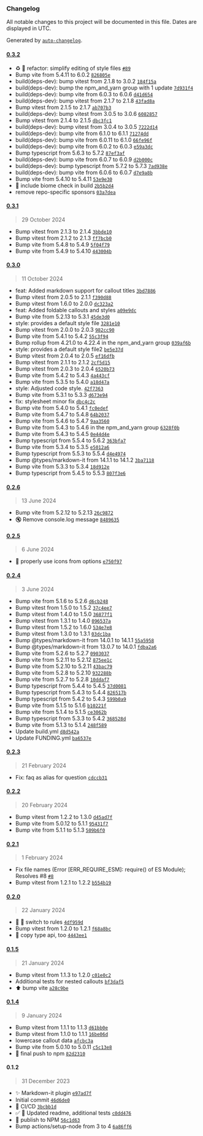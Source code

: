 ### Changelog

All notable changes to this project will be documented in this file. Dates are displayed in UTC.

Generated by [`auto-changelog`](https://github.com/CookPete/auto-changelog).

#### [0.3.2](https://github.com/ebullient/markdown-it-obsidian-callouts/compare/0.3.1...0.3.2)

- ♻️ 🎨 refactor: simplify editing of style files [`#89`](https://github.com/ebullient/markdown-it-obsidian-callouts/pull/89)
- Bump vite from 5.4.11 to 6.0.2 [`826805e`](https://github.com/ebullient/markdown-it-obsidian-callouts/commit/826805e1d53d3a397c1f23cc8d35939e3e0c1fd3)
- build(deps-dev): bump vitest from 2.1.8 to 3.0.2 [`184f15a`](https://github.com/ebullient/markdown-it-obsidian-callouts/commit/184f15a44f7db4a7ca3f3bb5ca110dbef84c8d3f)
- build(deps-dev): bump the npm_and_yarn group with 1 update [`7d931f4`](https://github.com/ebullient/markdown-it-obsidian-callouts/commit/7d931f40023e74ca153568f91de45bea0e81d576)
- build(deps-dev): bump vite from 6.0.3 to 6.0.6 [`d41d654`](https://github.com/ebullient/markdown-it-obsidian-callouts/commit/d41d654ca86c6a1d49bd7eaec739e4cf155be837)
- build(deps-dev): bump vitest from 2.1.7 to 2.1.8 [`43fad8a`](https://github.com/ebullient/markdown-it-obsidian-callouts/commit/43fad8a532d578838dfb95f92173e2e2448acb5d)
- Bump vitest from 2.1.5 to 2.1.7 [`ab707b3`](https://github.com/ebullient/markdown-it-obsidian-callouts/commit/ab707b3521d57be77524c49f825eb6d861f51e4a)
- build(deps-dev): bump vitest from 3.0.5 to 3.0.6 [`6082857`](https://github.com/ebullient/markdown-it-obsidian-callouts/commit/608285754002992b4281b05211a8ed7122d35cdd)
- Bump vitest from 2.1.4 to 2.1.5 [`dbc3fc1`](https://github.com/ebullient/markdown-it-obsidian-callouts/commit/dbc3fc160359a2d5be0f84564a4c2f20365d94cf)
- build(deps-dev): bump vitest from 3.0.4 to 3.0.5 [`7222d14`](https://github.com/ebullient/markdown-it-obsidian-callouts/commit/7222d14a3ca41d623587a2244b7036461fa7efe0)
- build(deps-dev): bump vite from 6.1.0 to 6.1.1 [`71274dd`](https://github.com/ebullient/markdown-it-obsidian-callouts/commit/71274ddb5ae53f5a4adf7dce524f9811bb8d2f27)
- build(deps-dev): bump vite from 6.0.11 to 6.1.0 [`66fe96f`](https://github.com/ebullient/markdown-it-obsidian-callouts/commit/66fe96f9b9de31967b1a7717422a18feae3cc9ca)
- build(deps-dev): bump vite from 6.0.2 to 6.0.3 [`e59a3dc`](https://github.com/ebullient/markdown-it-obsidian-callouts/commit/e59a3dc3bf2bac3ea0c31b876ec1eff0a1459dd5)
- Bump typescript from 5.6.3 to 5.7.2 [`87ef3af`](https://github.com/ebullient/markdown-it-obsidian-callouts/commit/87ef3afa1a0a4b91c623551ee0ab9c9e0255dee0)
- build(deps-dev): bump vite from 6.0.7 to 6.0.9 [`d2b000c`](https://github.com/ebullient/markdown-it-obsidian-callouts/commit/d2b000c5eaac232351adf2cf519baedb276b6b10)
- build(deps-dev): bump typescript from 5.7.2 to 5.7.3 [`7ad938e`](https://github.com/ebullient/markdown-it-obsidian-callouts/commit/7ad938e8027fff4df38e311adf484d4863c6f9ef)
- build(deps-dev): bump vite from 6.0.6 to 6.0.7 [`d7e9a8b`](https://github.com/ebullient/markdown-it-obsidian-callouts/commit/d7e9a8bb8dcbd0534ac7f3617249622f4e5bbb93)
- Bump vite from 5.4.10 to 5.4.11 [`53e9e30`](https://github.com/ebullient/markdown-it-obsidian-callouts/commit/53e9e30d1d7f77c30d669b2224217ec0287c28ac)
- 👷 include biome check in build [`2b5b2d4`](https://github.com/ebullient/markdown-it-obsidian-callouts/commit/2b5b2d4f1de296e0d4789ffad5fdb19d3c0bb187)
- remove repo-specific sponsors [`03a7dea`](https://github.com/ebullient/markdown-it-obsidian-callouts/commit/03a7dea6dbfb412bb6eb947f43dcd3635a5a1db7)

#### [0.3.1](https://github.com/ebullient/markdown-it-obsidian-callouts/compare/0.3.0...0.3.1)

> 29 October 2024

- Bump vitest from 2.1.3 to 2.1.4 [`3bbde10`](https://github.com/ebullient/markdown-it-obsidian-callouts/commit/3bbde10ad5e9bca12cd1490d532a4b343e5d28e9)
- Bump vitest from 2.1.2 to 2.1.3 [`ff7bcb0`](https://github.com/ebullient/markdown-it-obsidian-callouts/commit/ff7bcb0bc2a62dace1391bd3bb87a7810cc619b6)
- Bump vite from 5.4.8 to 5.4.9 [`5f04f79`](https://github.com/ebullient/markdown-it-obsidian-callouts/commit/5f04f79a0eba0426f40d196f2a84991c66dbbe3a)
- Bump vite from 5.4.9 to 5.4.10 [`443004b`](https://github.com/ebullient/markdown-it-obsidian-callouts/commit/443004bd0d37349c54d073dadf4fde1ea664caf6)

#### [0.3.0](https://github.com/ebullient/markdown-it-obsidian-callouts/compare/0.2.6...0.3.0)

> 11 October 2024

- feat: Added markdown support for callout titles [`3bd7886`](https://github.com/ebullient/markdown-it-obsidian-callouts/commit/3bd788628814e7039648421630b7263725165cbb)
- Bump vitest from 2.0.5 to 2.1.1 [`f390d88`](https://github.com/ebullient/markdown-it-obsidian-callouts/commit/f390d881a079cd9582ff8415891071edf09972af)
- Bump vitest from 1.6.0 to 2.0.0 [`dc323a2`](https://github.com/ebullient/markdown-it-obsidian-callouts/commit/dc323a2e1b2e700e40af3b80fd47eca420d21921)
- feat: Added foldable callouts and styles [`a09e9dc`](https://github.com/ebullient/markdown-it-obsidian-callouts/commit/a09e9dc71007edb2095d72f11013c4c6f1d5d7cc)
- Bump vite from 5.2.13 to 5.3.1 [`45de3d0`](https://github.com/ebullient/markdown-it-obsidian-callouts/commit/45de3d032dfc9d2ecaae50285c84a3865720cad7)
- style: provides a default style file [`3281e10`](https://github.com/ebullient/markdown-it-obsidian-callouts/commit/3281e10a15a196702ff1019d0fa1564312c83744)
- Bump vitest from 2.0.0 to 2.0.3 [`982cc90`](https://github.com/ebullient/markdown-it-obsidian-callouts/commit/982cc904ef38fe59fe88a082218bb4d4e6c264b0)
- Bump vite from 5.4.1 to 5.4.2 [`55c3f94`](https://github.com/ebullient/markdown-it-obsidian-callouts/commit/55c3f94cceb7cce999afd4ec364da06d92bacc98)
- Bump rollup from 4.21.0 to 4.22.4 in the npm_and_yarn group [`039af6b`](https://github.com/ebullient/markdown-it-obsidian-callouts/commit/039af6b7df41c82f293045eb41c78528bdce49cb)
- style: provides a default style file2 [`be5e37d`](https://github.com/ebullient/markdown-it-obsidian-callouts/commit/be5e37d9cffe5c3cfe9174421e6470536abdbc4f)
- Bump vitest from 2.0.4 to 2.0.5 [`ef16dfb`](https://github.com/ebullient/markdown-it-obsidian-callouts/commit/ef16dfbfee8c1bb76b7634b7bcdd55441bb16b17)
- Bump vitest from 2.1.1 to 2.1.2 [`2cf5d15`](https://github.com/ebullient/markdown-it-obsidian-callouts/commit/2cf5d150734030e3087d6834b6eb5546ccdcb46d)
- Bump vitest from 2.0.3 to 2.0.4 [`6520b73`](https://github.com/ebullient/markdown-it-obsidian-callouts/commit/6520b7369961978b020a9177dc1a999396b81e87)
- Bump vite from 5.4.2 to 5.4.3 [`4a443cf`](https://github.com/ebullient/markdown-it-obsidian-callouts/commit/4a443cf9509413281cec4ab67a42a678480c2e24)
- Bump vite from 5.3.5 to 5.4.0 [`a18d47a`](https://github.com/ebullient/markdown-it-obsidian-callouts/commit/a18d47a794804e9bda974556325dfd1086f86c9f)
- style: Adjusted code style. [`42f7363`](https://github.com/ebullient/markdown-it-obsidian-callouts/commit/42f7363b33f56a92e1c56435ac49c160bfdcedb2)
- Bump vite from 5.3.1 to 5.3.3 [`d673e94`](https://github.com/ebullient/markdown-it-obsidian-callouts/commit/d673e94d1ddb9719b673bb3f8f7727f2864e9a68)
- fix: stylesheet minor fix [`dbc4c2c`](https://github.com/ebullient/markdown-it-obsidian-callouts/commit/dbc4c2cd9a83bf16c3cd51aa82a49f052c8ab622)
- Bump vite from 5.4.0 to 5.4.1 [`fc0edef`](https://github.com/ebullient/markdown-it-obsidian-callouts/commit/fc0edef4c92deba22cfd25182cc93a6e2660a326)
- Bump vite from 5.4.7 to 5.4.8 [`64b2037`](https://github.com/ebullient/markdown-it-obsidian-callouts/commit/64b20370a8768e4683faedda0b191a451d7e3d2c)
- Bump vite from 5.4.6 to 5.4.7 [`9aa3560`](https://github.com/ebullient/markdown-it-obsidian-callouts/commit/9aa356063a6c030ee58574016ede798903186f7f)
- Bump vite from 5.4.3 to 5.4.6 in the npm_and_yarn group [`6328f0b`](https://github.com/ebullient/markdown-it-obsidian-callouts/commit/6328f0b771dc27165c8e25dfcb7d3b86f2f67dc7)
- Bump vite from 5.4.3 to 5.4.5 [`0e44d4e`](https://github.com/ebullient/markdown-it-obsidian-callouts/commit/0e44d4ee6fe42209bf462b4d00ba75ae9acfc38d)
- Bump typescript from 5.5.4 to 5.6.2 [`363bfa7`](https://github.com/ebullient/markdown-it-obsidian-callouts/commit/363bfa761ac443d40d1dd8983fcd98ec503101cc)
- Bump vite from 5.3.4 to 5.3.5 [`e5012a6`](https://github.com/ebullient/markdown-it-obsidian-callouts/commit/e5012a625d0b982374526aa69ce21cbb6b22bfbf)
- Bump typescript from 5.5.3 to 5.5.4 [`d4e4974`](https://github.com/ebullient/markdown-it-obsidian-callouts/commit/d4e4974f193dafed68c6ab71bb3fe72294e913a9)
- Bump @types/markdown-it from 14.1.1 to 14.1.2 [`3ba7118`](https://github.com/ebullient/markdown-it-obsidian-callouts/commit/3ba7118219d83a9f85fae7344c14e09ef7c50448)
- Bump vite from 5.3.3 to 5.3.4 [`18d912e`](https://github.com/ebullient/markdown-it-obsidian-callouts/commit/18d912e9d1cc9a25850f057cde72e0daa986c058)
- Bump typescript from 5.4.5 to 5.5.3 [`807f3e6`](https://github.com/ebullient/markdown-it-obsidian-callouts/commit/807f3e63d1b3f7cf842898d397022784e2bdbbd1)

#### [0.2.6](https://github.com/ebullient/markdown-it-obsidian-callouts/compare/0.2.5...0.2.6)

> 13 June 2024

- Bump vite from 5.2.12 to 5.2.13 [`26c9872`](https://github.com/ebullient/markdown-it-obsidian-callouts/commit/26c98728c3c4bcc04e2dfe310a728c87769bac0a)
- 🔇 Remove console.log message [`8489635`](https://github.com/ebullient/markdown-it-obsidian-callouts/commit/8489635030bec24e8e65cb9f04a3e53efabf9f17)

#### [0.2.5](https://github.com/ebullient/markdown-it-obsidian-callouts/compare/0.2.4...0.2.5)

> 6 June 2024

- 🐛 properly use icons from options [`e750f97`](https://github.com/ebullient/markdown-it-obsidian-callouts/commit/e750f970e1c8f51cfb07b7d0229b4f1f1a06d0ff)

#### [0.2.4](https://github.com/ebullient/markdown-it-obsidian-callouts/compare/0.2.3...0.2.4)

> 3 June 2024

- Bump vite from 5.1.6 to 5.2.6 [`d6cb248`](https://github.com/ebullient/markdown-it-obsidian-callouts/commit/d6cb248538c6330843e368c4821f45dcd791343b)
- Bump vitest from 1.5.0 to 1.5.2 [`37c4ee7`](https://github.com/ebullient/markdown-it-obsidian-callouts/commit/37c4ee79add5cd3565841e96c6b4be17318dd54e)
- Bump vitest from 1.4.0 to 1.5.0 [`36877f1`](https://github.com/ebullient/markdown-it-obsidian-callouts/commit/36877f173d4c47b4f79949f445fc1823462aeadd)
- Bump vitest from 1.3.1 to 1.4.0 [`096537a`](https://github.com/ebullient/markdown-it-obsidian-callouts/commit/096537ab1653e0a2b5e8280cb45812bacff7f1b0)
- Bump vitest from 1.5.2 to 1.6.0 [`534e7e8`](https://github.com/ebullient/markdown-it-obsidian-callouts/commit/534e7e89e2ca5823e1f129bd13c5b623ad7cb48c)
- Bump vitest from 1.3.0 to 1.3.1 [`03dc1ba`](https://github.com/ebullient/markdown-it-obsidian-callouts/commit/03dc1ba36727750cf491e274f6fa2011322cff5d)
- Bump @types/markdown-it from 14.0.1 to 14.1.1 [`55a5958`](https://github.com/ebullient/markdown-it-obsidian-callouts/commit/55a5958786d3e9ea79bf382749446004932df681)
- Bump @types/markdown-it from 13.0.7 to 14.0.1 [`fdba2a6`](https://github.com/ebullient/markdown-it-obsidian-callouts/commit/fdba2a6ff2923e764d097448e061eb17a8b21c69)
- Bump vite from 5.2.6 to 5.2.7 [`0903037`](https://github.com/ebullient/markdown-it-obsidian-callouts/commit/090303744dd58e8442aa57357bddd106911a78ea)
- Bump vite from 5.2.11 to 5.2.12 [`875ee1c`](https://github.com/ebullient/markdown-it-obsidian-callouts/commit/875ee1c197d7eeab3ba85bb26a3b0382d1eb6447)
- Bump vite from 5.2.10 to 5.2.11 [`43bac79`](https://github.com/ebullient/markdown-it-obsidian-callouts/commit/43bac79f48055782466edbf4c0d483accf4fb916)
- Bump vite from 5.2.8 to 5.2.10 [`932288b`](https://github.com/ebullient/markdown-it-obsidian-callouts/commit/932288b9f499a58da0f86f6d0b449cf0cc1e9487)
- Bump vite from 5.2.7 to 5.2.8 [`10ddaf7`](https://github.com/ebullient/markdown-it-obsidian-callouts/commit/10ddaf7c802ca368b003cd44ffbdfe1cf3a30095)
- Bump typescript from 5.4.4 to 5.4.5 [`37d0081`](https://github.com/ebullient/markdown-it-obsidian-callouts/commit/37d0081733ffd7f834ad937a834ce31ffd7fad0d)
- Bump typescript from 5.4.3 to 5.4.4 [`826517b`](https://github.com/ebullient/markdown-it-obsidian-callouts/commit/826517b57632209efc8aa2762af4e95394afbdfd)
- Bump typescript from 5.4.2 to 5.4.3 [`599b0a9`](https://github.com/ebullient/markdown-it-obsidian-callouts/commit/599b0a9d095f53d367f814490dc6fca181a8c0af)
- Bump vite from 5.1.5 to 5.1.6 [`b10221f`](https://github.com/ebullient/markdown-it-obsidian-callouts/commit/b10221f8608b15317ba151e62c10919ddc89ba2b)
- Bump vite from 5.1.4 to 5.1.5 [`ce3062b`](https://github.com/ebullient/markdown-it-obsidian-callouts/commit/ce3062b253b1b138f7f07b85fd35f8438b3d1def)
- Bump typescript from 5.3.3 to 5.4.2 [`368528d`](https://github.com/ebullient/markdown-it-obsidian-callouts/commit/368528df7bed3d27117c915e5ab51e5959343e98)
- Bump vite from 5.1.3 to 5.1.4 [`248f589`](https://github.com/ebullient/markdown-it-obsidian-callouts/commit/248f58987a596f6f4410e6f9eb7681fffceedad5)
- Update build.yml [`d8d542a`](https://github.com/ebullient/markdown-it-obsidian-callouts/commit/d8d542a9f8ad7c38bf3f3d5beeef248b12c0fc54)
- Update FUNDING.yml [`ba6537e`](https://github.com/ebullient/markdown-it-obsidian-callouts/commit/ba6537e5921dda00d713ad69e1380e80253e16b9)

#### [0.2.3](https://github.com/ebullient/markdown-it-obsidian-callouts/compare/0.2.2...0.2.3)

> 21 February 2024

- Fix: faq as alias for question [`cdccb31`](https://github.com/ebullient/markdown-it-obsidian-callouts/commit/cdccb31d83c20cf68580ff71261f5ac9065a6000)

#### [0.2.2](https://github.com/ebullient/markdown-it-obsidian-callouts/compare/0.2.1...0.2.2)

> 20 February 2024

- Bump vitest from 1.2.2 to 1.3.0 [`d45ad7f`](https://github.com/ebullient/markdown-it-obsidian-callouts/commit/d45ad7f74fd50352901490933a0e04b1143430c8)
- Bump vite from 5.0.12 to 5.1.1 [`95431f7`](https://github.com/ebullient/markdown-it-obsidian-callouts/commit/95431f743bd483292bd49b19470d415460b16c28)
- Bump vite from 5.1.1 to 5.1.3 [`509b6f0`](https://github.com/ebullient/markdown-it-obsidian-callouts/commit/509b6f050ec7f09bcaa21f12423b29b44df96580)

#### [0.2.1](https://github.com/ebullient/markdown-it-obsidian-callouts/compare/0.2.0...0.2.1)

> 1 February 2024

- Fix file names (Error [ERR_REQUIRE_ESM]: require() of ES Module); Resolves #8 [`#8`](https://github.com/ebullient/markdown-it-obsidian-callouts/issues/8)
- Bump vitest from 1.2.1 to 1.2.2 [`b554b19`](https://github.com/ebullient/markdown-it-obsidian-callouts/commit/b554b19a1fd4d6c5d18a398d56b14853074c0f9a)

#### [0.2.0](https://github.com/ebullient/markdown-it-obsidian-callouts/compare/0.1.5...0.2.0)

> 22 January 2024

- 🎨 🐛 switch to rules [`4df959d`](https://github.com/ebullient/markdown-it-obsidian-callouts/commit/4df959debc635275e14284232af07c94717d91d5)
- Bump vitest from 1.2.0 to 1.2.1 [`f68a8bc`](https://github.com/ebullient/markdown-it-obsidian-callouts/commit/f68a8bc8e4bb2423c3f42654d5b4ec29790e0e62)
- 👷 copy type api, too [`4443ee1`](https://github.com/ebullient/markdown-it-obsidian-callouts/commit/4443ee1c6fefcabc4e472097b0ba21c7eb2e3628)

#### [0.1.5](https://github.com/ebullient/markdown-it-obsidian-callouts/compare/0.1.4...0.1.5)

> 21 January 2024

- Bump vitest from 1.1.3 to 1.2.0 [`c01e0c2`](https://github.com/ebullient/markdown-it-obsidian-callouts/commit/c01e0c28473f58d43876fe45519c95e17f71ea0f)
- Additional tests for nested callouts [`bf3daf5`](https://github.com/ebullient/markdown-it-obsidian-callouts/commit/bf3daf55e91fe1608a5cae317e06490ada29e4ff)
- ⬆️  bump vite [`a28c9be`](https://github.com/ebullient/markdown-it-obsidian-callouts/commit/a28c9be54f486e481bd227f5491df921a3ce3e2a)

#### [0.1.4](https://github.com/ebullient/markdown-it-obsidian-callouts/compare/0.1.2...0.1.4)

> 9 January 2024

- Bump vitest from 1.1.1 to 1.1.3 [`d61bb0e`](https://github.com/ebullient/markdown-it-obsidian-callouts/commit/d61bb0ea83b88a5c92092e0d61083b9cc0dff219)
- Bump vitest from 1.1.0 to 1.1.1 [`16be06d`](https://github.com/ebullient/markdown-it-obsidian-callouts/commit/16be06d808fca2f3f58016e7025a56557e324fd7)
- lowercase callout data [`afcbc3a`](https://github.com/ebullient/markdown-it-obsidian-callouts/commit/afcbc3a87e5a9e9c234f5035ed1ab04200bf407e)
- Bump vite from 5.0.10 to 5.0.11 [`c5c13e8`](https://github.com/ebullient/markdown-it-obsidian-callouts/commit/c5c13e84bdb2489bd7f263558160cec969dac5ca)
- 👷 final push to npm [`82d2310`](https://github.com/ebullient/markdown-it-obsidian-callouts/commit/82d23107de0530ec9f07151600ce821ce4a831da)

#### 0.1.2

> 31 December 2023

- ✨ Markdown-it plugin [`e97ad7f`](https://github.com/ebullient/markdown-it-obsidian-callouts/commit/e97ad7fa96c7ae70ae6cb6c72c1bb7fe9216fe98)
- Initial commit [`46d6de0`](https://github.com/ebullient/markdown-it-obsidian-callouts/commit/46d6de04d99ac79b46861671b46595c89d864cc4)
- 👷 CI/CD [`3bcbb1d`](https://github.com/ebullient/markdown-it-obsidian-callouts/commit/3bcbb1d9c3f979e036b37e2567307df0fbaee070)
- ✅ 📝  Updated readme, additional tests [`c0dd476`](https://github.com/ebullient/markdown-it-obsidian-callouts/commit/c0dd4766695b20213081629cc65f857b68bdc8a1)
- 👷 publish to NPM [`56c1d63`](https://github.com/ebullient/markdown-it-obsidian-callouts/commit/56c1d634533e686982f2d293e2fe36f7dadce4a2)
- Bump actions/setup-node from 3 to 4 [`6a86ff6`](https://github.com/ebullient/markdown-it-obsidian-callouts/commit/6a86ff65a8d8c5e43ad584e81a72bad6f676812d)
